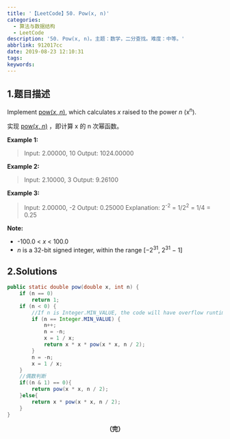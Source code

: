 ```yaml
---
title: '【LeetCode】50. Pow(x, n)'
categories:
  - 算法与数据结构
  - LeetCode
description: '50. Pow(x, n)。主题：数学，二分查找。难度：中等。'
abbrlink: 912017cc
date: 2019-08-23 12:10:31
tags:
keywords:
---
```


## 1.题目描述

Implement [pow(*x*, *n*)](http://www.cplusplus.com/reference/valarray/pow/), which calculates *x* raised to the power *n* (x<sup>n</sup>).

实现 [pow(*x*, *n*)](https://www.cplusplus.com/reference/valarray/pow/) ，即计算 x 的 n 次幂函数。

**Example 1:**

> Input: 2.00000, 10
> Output: 1024.00000

**Example 2:**

> Input: 2.10000, 3
> Output: 9.26100

**Example 3:**

> Input: 2.00000, -2
> Output: 0.25000
> Explanation: 2<sup>-2</sup> = 1/2<sup>2</sup> = 1/4 = 0.25

**Note:**

- -100.0 < *x* < 100.0
- *n* is a 32-bit signed integer, within the range [−2<sup>31</sup>, 2<sup>31</sup> − 1]

## 2.Solutions

~~~java
public static double pow(double x, int n) {
    if (n == 0)
        return 1;
    if (n < 0) {
        //If n is Integer.MIN_VALUE, the code will have overflow runtime error.
        if (n == Integer.MIN_VALUE) {
            n++;
            n = -n;
            x = 1 / x;
            return x * x * pow(x * x, n / 2);
        }
        n = -n;
        x = 1 / x;
    }
    //偶数判断
    if((n & 1) == 0){
        return pow(x * x, n / 2);
    }else{
        return x * pow(x * x, n / 2);
    }
}
~~~

<center><font style="font-weight:bold">（完）</font></center>